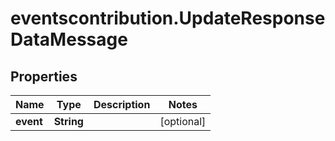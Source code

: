 # eventscontribution.UpdateResponseDataMessage

## Properties

Name | Type | Description | Notes
------------ | ------------- | ------------- | -------------
**event** | **String** |  | [optional] 


